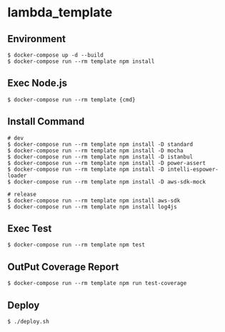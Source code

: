 # lambda_template

## Environment

```
$ docker-compose up -d --build
$ docker-compose run --rm template npm install
```

## Exec Node.js

```
$ docker-compose run --rm template {cmd}
```

## Install Command

```
# dev
$ docker-compose run --rm template npm install -D standard
$ docker-compose run --rm template npm install -D mocha
$ docker-compose run --rm template npm install -D istanbul
$ docker-compose run --rm template npm install -D power-assert
$ docker-compose run --rm template npm install -D intelli-espower-loader
$ docker-compose run --rm template npm install -D aws-sdk-mock

# release
$ docker-compose run --rm template npm install aws-sdk
$ docker-compose run --rm template npm install log4js
```

## Exec Test

```
$ docker-compose run --rm template npm test
```

## OutPut Coverage Report

```
$ docker-compose run --rm template npm run test-coverage
```

## Deploy

```
$ ./deploy.sh
```
